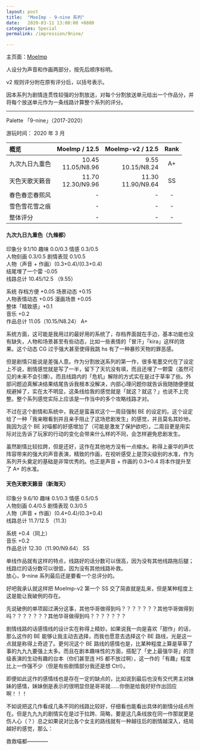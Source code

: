 ```yaml
---
layout: post
title:  "MoeImp - 9-nine 系列"
date:   2020-03-11 13:00:00 +0800
categories: Special
permalink: /impression/9nine/

---
```


主页面：[MoeImp](http://yoro.xyz/impression)

人设分为声音和作画两部分，按先后顺序标明。

v2 规则评分附在原有评分后，以括号表示。

因本系列为剧情连贯性较强的分割放送，对每个分割放送单元给出一个作品分，并将每个放送单元作为一条线路计算整个系列的评分。

---

Palette 「9-nine」（2017-2020）

游玩时间： 2020 年 3 月

| 概览             | MoeImp / 12.5  |   MoeImp-v2 / 12.5 | Rank |
| :--------------- | ---: | ---------: | :--: |
| 九次九日九重色 | 10.45<br />11.05/N8.96 | 9.55<br />10.15/N8.24 |  A+  |
| 天色天歌天籁音 | 11.70<br />12.30/N9.96 | 11.30<br />11.90/N9.64 |  SS  |
| 春色春恋春熙风 | - | - |  -   |
| 雪色雪花雪之痕 | - | - |  -   |
| 整体评分       | - | - |  -   |

#### 九次九日九重色（九條都）

印象分 9.1/10 趣味 0.0/0.3 情感 0.3/0.5<br />
人物刻画 0.3/0.5 剧情表现 0.1/0.5<br />
人物（声音 + 作画）(0.3+0.4)/(0.3+0.4)<br />
结尾埋了一个雷 -0.05<br />
线路总计 10.45/12.5 （9.55）

系统 存档方便 +0.05 场景动态 +0.15 <br />
人物表情动态 +0.05 漫画场景 +0.05<br />
整体「精致感」+0.1<br />
音乐 +0.2<br />
作品总计 11.05（10.15/N8.24） A+

系统方面，这可能是我用过的最好用的系统了，存档界面就在手边，基本功能也没有缺失，人物和场景甚至有些动态，比如一些表情的「冒汗」「kira」这样的效果。这个动态 CG 过于强大甚至使得我跳 hs 有了一种暴殄天物的罪恶感。

但是剧情只能说是差强人意。作为分割放送系列的第一作，很多笔墨交代在了设定上不说，剧情感觉就是写了一半，留下了天坑没有填，而且还埋了一颗雷（虽然可见的未来不会引爆）。而且线路内的「危机」解除的方式实在是过于草率了些。外部问题迫真解决结果结尾告诉我根本没解决，内部心理问题你就告诉我随随便便就规避掉了，实在太不明显，这条线给我的感觉就是「就这？就这？」也说不上完整。整个系列感觉实际上应该是一作当中的多个攻略线路才对。

不过在这个剧情和系统中，我还是蛮喜欢这个一周目强制 BE 的设定的。这个设定给了一种「我亲眼看到并且亲手阻止了这场悲剧发生」的感觉，并且莫名其妙地，我因为这个 BE 对喵都的好感增加了（可能是激发了保护欲吧）。二周目更是用实际对比告诉了玩家的行动的变化会带来什么样的不同，会怎样避免悲剧发生。

虽然剧情比较拉跨，但是还好，这作在其他地方没有一点缩水。称得上豪华的声优阵容带来的强大的声音表演，精致的作画，在视听感受上是顶尖级别的水准，作为系列开头奠定的基础是非常优秀的。也正是声音 + 作画的 0.3+0.4 将本作提升至了 A+ 的水准。

#### 天色天歌天籁音（新海天）

印象分 9.6/10 趣味 0.1/0.3 情感 0.5/0.5<br />
人物刻画 0.4/0.5 剧情表现 0.3/0.5<br />
人物（声音 + 作画）(0.4+0.4)/(0.3+0.4)<br />
线路总计 11.7/12.5 （11.3）

系统 +0.4（同上）<br />
音乐 +0.2<br />
作品总计 12.30（11.90/N9.64） SS

单线作品就有这样的特点，线路好的话分数可以很高，因为没有其他线路拖后腿；线路烂的话分数可以很低，因为没有其他线路补救。<br />
放心，9-nine 系列最后还是要看一个总评分的。

好吧我承认就这样把 MoeImp-v2 第一个 SS 交了简直就是乱来，但是某种程度上这是能让我破例的存在。

先说破例的单项超过满分这事，其他华哥做得到吗？？？？？？？其他华哥做得到吗？？？？？？？其他华哥做得到吗？？？？？？？

剧情线路的话感情线的设计实在称得上精妙。如果说我一向是喜欢「甜作」的话，那么这作的 BE 能够让我主动去选择，而我也愿意去选择这个 BE 路线，光是这一点就是称得上奇迹了。更何况这个 BE 路线的感情也是，比某种程度上算是草草了事的九九九要强上太多。而且在剧本趣味性的方面，搭配了「史上最强华哥」的顶级表演的生动有趣的台本（你们甚至连 HS 都不放过啊），这一作的「有趣」程度比上一作强不少（但是有些剧情部分我还是想 Ctrl）。

即便如此这作的感情线也是存在一定的缺点的，比如说到最后也没有交代男主对妹妹的感情，妹妹倒是表示的很明显但是哥哥就……你倒是给我好好作出回应啊！！！

不如说把这几作看成几条不同的线路比较好，仔细看也能看出具体的剧情分歧点所在。但是九九九的剧情实在是过于拉跨、简略，要是这几条线放在同一作那就更是伤人心（？）总之如果说对比各个女主的路线就有一种越往后的剧情越深入，结局越好的感觉，那么：

救救喵都————

